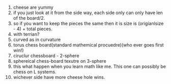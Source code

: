 1. cheese are yummy
2. if you just look at it from the side way, each side only can only have len of the board/2.
3. so if you want to keep the pieces the same then it is size is (origianlsize - 4) + total pieces.
4. with terrian?
5. curved as in curvature
6. torus chess board(standard mathemical procuedre)(who ever goes first win!)
7. ciruclur chessboard - 2-sphere
8. sphereical chess-board texutre on 3-sphere
9. this what happen when you learn math like me. This one can possibly be chess on L systems.
10. wichever side have more cheese hole wins.
